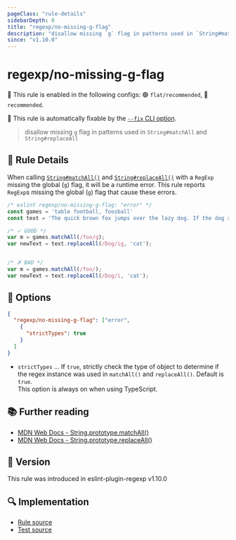 ```yaml
---
pageClass: "rule-details"
sidebarDepth: 0
title: "regexp/no-missing-g-flag"
description: "disallow missing `g` flag in patterns used in `String#matchAll` and `String#replaceAll`"
since: "v1.10.0"
---
```

# regexp/no-missing-g-flag

💼 This rule is enabled in the following configs: 🟢 `flat/recommended`, 🔵 `recommended`.

🔧 This rule is automatically fixable by the [`--fix` CLI option](https://eslint.org/docs/latest/user-guide/command-line-interface#--fix).

<!-- end auto-generated rule header -->

> disallow missing `g` flag in patterns used in `String#matchAll` and `String#replaceAll`

## :book: Rule Details

When calling [`String#matchAll()`] and [`String#replaceAll()`] with a `RegExp` missing the global (`g`) flag, it will be a runtime error.
This rule reports `RegExp`s missing the global (`g`) flag that cause these errors.

<eslint-code-block fix>

```js
/* eslint regexp/no-missing-g-flag: "error" */
const games = 'table football, foosball'
const text = 'The quick brown fox jumps over the lazy dog. If the dog reacted, was it really lazy?';

/* ✓ GOOD */
var m = games.matchAll(/foo/g);
var newText = text.replaceAll(/Dog/ig, 'cat');


/* ✗ BAD */
var m = games.matchAll(/foo/);
var newText = text.replaceAll(/Dog/i, 'cat');

```

</eslint-code-block>

## :wrench: Options

```json
{
  "regexp/no-missing-g-flag": ["error",
    {
      "strictTypes": true
    }
  ]
}
```

- `strictTypes` ... If `true`, strictly check the type of object to determine if the regex instance was used in `matchAll()` and `replaceAll()`. Default is `true`.\
  This option is always on when using TypeScript.

## :books: Further reading

- [MDN Web Docs - String.prototype.matchAll()][`String#matchAll()`]
- [MDN Web Docs - String.prototype.replaceAll()][`String#replaceAll()`]

[`String#matchAll()`]: https://developer.mozilla.org/en-US/docs/Web/JavaScript/Reference/Global_Objects/String/matchAll
[`String#replaceAll()`]: https://developer.mozilla.org/en-US/docs/Web/JavaScript/Reference/Global_Objects/String/replaceAll

## :rocket: Version

This rule was introduced in eslint-plugin-regexp v1.10.0

## :mag: Implementation

- [Rule source](https://github.com/ota-meshi/eslint-plugin-regexp/blob/master/lib/rules/no-missing-g-flag.ts)
- [Test source](https://github.com/ota-meshi/eslint-plugin-regexp/blob/master/tests/lib/rules/no-missing-g-flag.ts)
